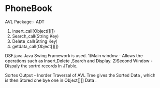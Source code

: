 # PhoneBook

AVL  Package:-
     ADT
1) Insert_call(Object[][])
2) Search_call(String Key)
3) Delete_call(String Key)
4) getdata_call(Object[][])

DSF.java
Java Swing Framework is used.
1)Main window - Allows the operations such as Insert,Delete ,Search and Display.
2)Second Window - Dispaly the sortrd records  In JTable. 


Sortes Output - Inorder Traversal of AVL Tree gives the Sorted Data , which is then Stored one bye one in Object[][] Data .
